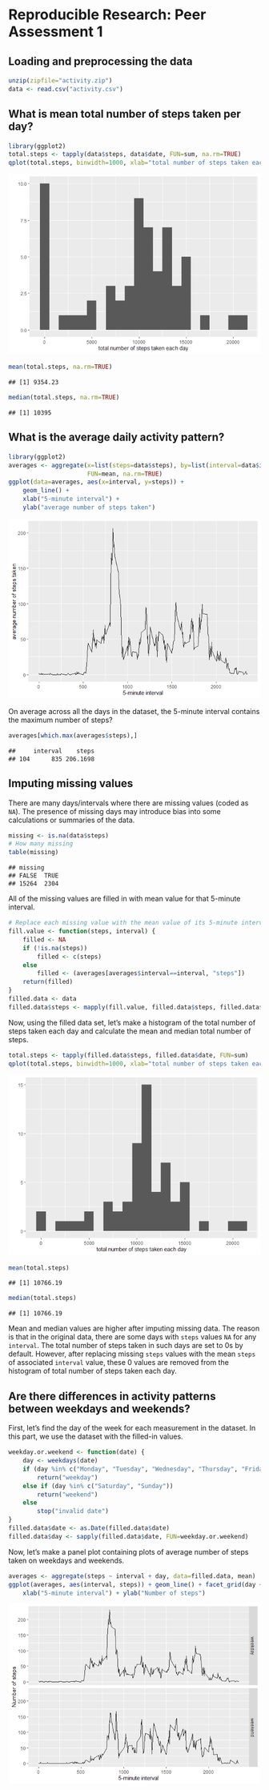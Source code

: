 
# Reproducible Research: Peer Assessment 1

## Loading and preprocessing the data

``` r
unzip(zipfile="activity.zip")
data <- read.csv("activity.csv")
```

## What is mean total number of steps taken per day?

``` r
library(ggplot2)
total.steps <- tapply(data$steps, data$date, FUN=sum, na.rm=TRUE)
qplot(total.steps, binwidth=1000, xlab="total number of steps taken each day")
```

![](PA1_template_files/figure-gfm/unnamed-chunk-1-1.png)<!-- -->

``` r
mean(total.steps, na.rm=TRUE)
```

    ## [1] 9354.23

``` r
median(total.steps, na.rm=TRUE)
```

    ## [1] 10395

## What is the average daily activity pattern?

``` r
library(ggplot2)
averages <- aggregate(x=list(steps=data$steps), by=list(interval=data$interval),
                      FUN=mean, na.rm=TRUE)
ggplot(data=averages, aes(x=interval, y=steps)) +
    geom_line() +
    xlab("5-minute interval") +
    ylab("average number of steps taken")
```

![](PA1_template_files/figure-gfm/unnamed-chunk-2-1.png)<!-- -->

On average across all the days in the dataset, the 5-minute interval
contains the maximum number of steps?

``` r
averages[which.max(averages$steps),]
```

    ##     interval    steps
    ## 104      835 206.1698

## Imputing missing values

There are many days/intervals where there are missing values (coded as
`NA`). The presence of missing days may introduce bias into some
calculations or summaries of the data.

``` r
missing <- is.na(data$steps)
# How many missing
table(missing)
```

    ## missing
    ## FALSE  TRUE 
    ## 15264  2304

All of the missing values are filled in with mean value for that
5-minute interval.

``` r
# Replace each missing value with the mean value of its 5-minute interval
fill.value <- function(steps, interval) {
    filled <- NA
    if (!is.na(steps))
        filled <- c(steps)
    else
        filled <- (averages[averages$interval==interval, "steps"])
    return(filled)
}
filled.data <- data
filled.data$steps <- mapply(fill.value, filled.data$steps, filled.data$interval)
```

Now, using the filled data set, let’s make a histogram of the total
number of steps taken each day and calculate the mean and median total
number of steps.

``` r
total.steps <- tapply(filled.data$steps, filled.data$date, FUN=sum)
qplot(total.steps, binwidth=1000, xlab="total number of steps taken each day")
```

![](PA1_template_files/figure-gfm/unnamed-chunk-5-1.png)<!-- -->

``` r
mean(total.steps)
```

    ## [1] 10766.19

``` r
median(total.steps)
```

    ## [1] 10766.19

Mean and median values are higher after imputing missing data. The
reason is that in the original data, there are some days with `steps`
values `NA` for any `interval`. The total number of steps taken in such
days are set to 0s by default. However, after replacing missing `steps`
values with the mean `steps` of associated `interval` value, these 0
values are removed from the histogram of total number of steps taken
each day.

## Are there differences in activity patterns between weekdays and weekends?

First, let’s find the day of the week for each measurement in the
dataset. In this part, we use the dataset with the filled-in values.

``` r
weekday.or.weekend <- function(date) {
    day <- weekdays(date)
    if (day %in% c("Monday", "Tuesday", "Wednesday", "Thursday", "Friday"))
        return("weekday")
    else if (day %in% c("Saturday", "Sunday"))
        return("weekend")
    else
        stop("invalid date")
}
filled.data$date <- as.Date(filled.data$date)
filled.data$day <- sapply(filled.data$date, FUN=weekday.or.weekend)
```

Now, let’s make a panel plot containing plots of average number of steps
taken on weekdays and weekends.

``` r
averages <- aggregate(steps ~ interval + day, data=filled.data, mean)
ggplot(averages, aes(interval, steps)) + geom_line() + facet_grid(day ~ .) +
    xlab("5-minute interval") + ylab("Number of steps")
```

![](PA1_template_files/figure-gfm/unnamed-chunk-7-1.png)<!-- -->
